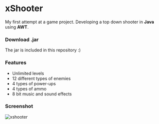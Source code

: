 # xShooter
My first attempt at a game project. Developing a top down shooter in **Java** using **AWT**.


### Download .jar
The jar is included in this repository :)

### Features

* Unlimited levels
* 12 different types of enemies
* 4 types of power-ups
* 4 types of ammo
* 8 bit music and sound effects



### Screenshot
![xshooter](https://cloud.githubusercontent.com/assets/10695913/8891646/b8df8eea-3333-11e5-831b-9dac9125c72f.png)
